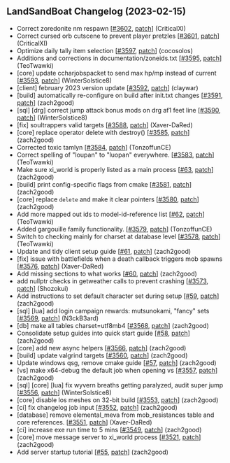 ## LandSandBoat Changelog (2023-02-15)
- Correct zoredonite nm respawn [[#3602](https://github.com/LandSandBoat/server/pull/3602), [patch](https://github.com/LandSandBoat/server/pull/3602.patch)] (CriticalXI)
- Correct cursed orb cutscene to prevent player pretzles [[#3601](https://github.com/LandSandBoat/server/pull/3601), [patch](https://github.com/LandSandBoat/server/pull/3601.patch)] (CriticalXI)
- Optimize daily tally item selection [[#3597](https://github.com/LandSandBoat/server/pull/3597), [patch](https://github.com/LandSandBoat/server/pull/3597.patch)] (cocosolos)
- Additions and corrections in documentation/zoneids.txt [[#3595](https://github.com/LandSandBoat/server/pull/3595), [patch](https://github.com/LandSandBoat/server/pull/3595.patch)] (TeoTwawki)
- [core] update ccharjobspacket to send max hp/mp instead of current [[#3593](https://github.com/LandSandBoat/server/pull/3593), [patch](https://github.com/LandSandBoat/server/pull/3593.patch)] (WinterSolstice8)
- [client] february 2023 version update [[#3592](https://github.com/LandSandBoat/server/pull/3592), [patch](https://github.com/LandSandBoat/server/pull/3592.patch)] (claywar)
- [build] automatically re-configure on build after init.txt changes [[#3591](https://github.com/LandSandBoat/server/pull/3591), [patch](https://github.com/LandSandBoat/server/pull/3591.patch)] (zach2good)
- [sql] [drg] correct jump attack bonus mods on drg af1 feet line [[#3590](https://github.com/LandSandBoat/server/pull/3590), [patch](https://github.com/LandSandBoat/server/pull/3590.patch)] (WinterSolstice8)
- [fix] soultrappers valid targets [[#3588](https://github.com/LandSandBoat/server/pull/3588), [patch](https://github.com/LandSandBoat/server/pull/3588.patch)] (Xaver-DaRed)
- [core] replace operator delete with destroy() [[#3585](https://github.com/LandSandBoat/server/pull/3585), [patch](https://github.com/LandSandBoat/server/pull/3585.patch)] (zach2good)
- Corrected toxic tamlyn [[#3584](https://github.com/LandSandBoat/server/pull/3584), [patch](https://github.com/LandSandBoat/server/pull/3584.patch)] (TonzoffunCE)
- Correct spelling of "loupan" to "luopan" everywhere. [[#3583](https://github.com/LandSandBoat/server/pull/3583), [patch](https://github.com/LandSandBoat/server/pull/3583.patch)] (TeoTwawki)
- Make sure xi_world is properly listed as a main process [[#63](https://github.com/LandSandBoat/lsb-wiki/pull/63), [patch](https://github.com/LandSandBoat/lsb-wiki/pull/63.patch)] (zach2good)
- [build] print config-specific flags from cmake [[#3581](https://github.com/LandSandBoat/server/pull/3581), [patch](https://github.com/LandSandBoat/server/pull/3581.patch)] (zach2good)
- [core] replace `delete` and make it clear pointers [[#3580](https://github.com/LandSandBoat/server/pull/3580), [patch](https://github.com/LandSandBoat/server/pull/3580.patch)] (zach2good)
- Add more mapped out ids to model-id-reference list [[#62](https://github.com/LandSandBoat/lsb-wiki/pull/62), [patch](https://github.com/LandSandBoat/lsb-wiki/pull/62.patch)] (TeoTwawki)
- Added gargouille family functionality. [[#3579](https://github.com/LandSandBoat/server/pull/3579), [patch](https://github.com/LandSandBoat/server/pull/3579.patch)] (TonzoffunCE)
- Switch to checking mainly for charset at database level [[#3578](https://github.com/LandSandBoat/server/pull/3578), [patch](https://github.com/LandSandBoat/server/pull/3578.patch)] (TeoTwawki)
- Update and tidy client setup guide [[#61](https://github.com/LandSandBoat/lsb-wiki/pull/61), [patch](https://github.com/LandSandBoat/lsb-wiki/pull/61.patch)] (zach2good)
- [fix] issue with battlefields when a death callback triggers mob spawns [[#3576](https://github.com/LandSandBoat/server/pull/3576), [patch](https://github.com/LandSandBoat/server/pull/3576.patch)] (Xaver-DaRed)
- Add missing sections to what works [[#60](https://github.com/LandSandBoat/lsb-wiki/pull/60), [patch](https://github.com/LandSandBoat/lsb-wiki/pull/60.patch)] (zach2good)
-  add nullptr checks in getweather calls to prevent crashing [[#3573](https://github.com/LandSandBoat/server/pull/3573), [patch](https://github.com/LandSandBoat/server/pull/3573.patch)] (Shozokui)
- Add instructions to set default character set during setup [[#59](https://github.com/LandSandBoat/lsb-wiki/pull/59), [patch](https://github.com/LandSandBoat/lsb-wiki/pull/59.patch)] (zach2good)
- [sql] [lua] add login campaign rewards: mutsunokami, "fancy" sets [[#3569](https://github.com/LandSandBoat/server/pull/3569), [patch](https://github.com/LandSandBoat/server/pull/3569.patch)] (N3ckB3ard)
- [db] make all tables charset=utf8mb4 [[#3568](https://github.com/LandSandBoat/server/pull/3568), [patch](https://github.com/LandSandBoat/server/pull/3568.patch)] (zach2good)
- Consolidate setup guides into quick start guide [[#58](https://github.com/LandSandBoat/lsb-wiki/pull/58), [patch](https://github.com/LandSandBoat/lsb-wiki/pull/58.patch)] (zach2good)
- [core] add new async helpers [[#3566](https://github.com/LandSandBoat/server/pull/3566), [patch](https://github.com/LandSandBoat/server/pull/3566.patch)] (zach2good)
- [build] update valgrind targets [[#3560](https://github.com/LandSandBoat/server/pull/3560), [patch](https://github.com/LandSandBoat/server/pull/3560.patch)] (zach2good)
- Update windows qsg, remove cmake guide [[#57](https://github.com/LandSandBoat/lsb-wiki/pull/57), [patch](https://github.com/LandSandBoat/lsb-wiki/pull/57.patch)] (zach2good)
- [vs] make x64-debug the default job when opening vs [[#3557](https://github.com/LandSandBoat/server/pull/3557), [patch](https://github.com/LandSandBoat/server/pull/3557.patch)] (zach2good)
- [sql] [core] [lua] fix wyvern breaths getting paralyzed, audit super jump [[#3556](https://github.com/LandSandBoat/server/pull/3556), [patch](https://github.com/LandSandBoat/server/pull/3556.patch)] (WinterSolstice8)
- [core] disable los meshes on 32-bit build [[#3553](https://github.com/LandSandBoat/server/pull/3553), [patch](https://github.com/LandSandBoat/server/pull/3553.patch)] (zach2good)
- [ci] fix changelog job input [[#3552](https://github.com/LandSandBoat/server/pull/3552), [patch](https://github.com/LandSandBoat/server/pull/3552.patch)] (zach2good)
- [database] remove elemental_meva from mob_resistances table and core references. [[#3551](https://github.com/LandSandBoat/server/pull/3551), [patch](https://github.com/LandSandBoat/server/pull/3551.patch)] (Xaver-DaRed)
- [ci] increase exe run time to 5 mins [[#3549](https://github.com/LandSandBoat/server/pull/3549), [patch](https://github.com/LandSandBoat/server/pull/3549.patch)] (zach2good)
- [core] move message server to xi_world process [[#3521](https://github.com/LandSandBoat/server/pull/3521), [patch](https://github.com/LandSandBoat/server/pull/3521.patch)] (zach2good)
- Add server startup tutorial [[#55](https://github.com/LandSandBoat/lsb-wiki/pull/55), [patch](https://github.com/LandSandBoat/lsb-wiki/pull/55.patch)] (zach2good)
